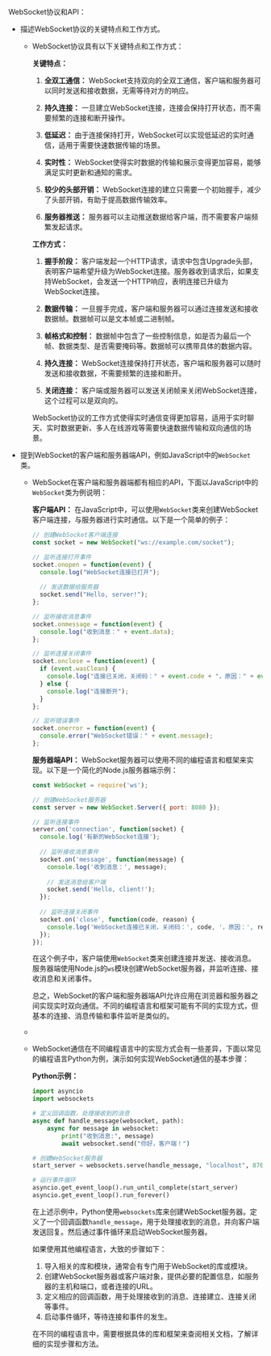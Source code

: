  WebSocket协议和API：

   - 描述WebSocket协议的关键特点和工作方式。

        - WebSocket协议具有以下关键特点和工作方式：

          **关键特点：**
          1. **全双工通信：** WebSocket支持双向的全双工通信，客户端和服务器可以同时发送和接收数据，无需等待对方的响应。

          2. **持久连接：** 一旦建立WebSocket连接，连接会保持打开状态，而不需要频繁的连接和断开操作。

          3. **低延迟：** 由于连接保持打开，WebSocket可以实现低延迟的实时通信，适用于需要快速数据传输的场景。

          4. **实时性：** WebSocket使得实时数据的传输和展示变得更加容易，能够满足实时更新和通知的需求。

          5. **较少的头部开销：** WebSocket连接的建立只需要一个初始握手，减少了头部开销，有助于提高数据传输效率。

          6. **服务器推送：** 服务器可以主动推送数据给客户端，而不需要客户端频繁发起请求。

          **工作方式：**
          1. **握手阶段：** 客户端发起一个HTTP请求，请求中包含Upgrade头部，表明客户端希望升级为WebSocket连接。服务器收到请求后，如果支持WebSocket，会发送一个HTTP响应，表明连接已升级为WebSocket连接。

          2. **数据传输：** 一旦握手完成，客户端和服务器可以通过连接发送和接收数据帧。数据帧可以是文本帧或二进制帧。

          3. **帧格式和控制：** 数据帧中包含了一些控制信息，如是否为最后一个帧、数据类型、是否需要掩码等。数据帧可以携带具体的数据内容。

          4. **持久连接：** WebSocket连接保持打开状态，客户端和服务器可以随时发送和接收数据，不需要频繁的连接和断开。

          5. **关闭连接：** 客户端或服务器可以发送关闭帧来关闭WebSocket连接，这个过程可以是双向的。

          WebSocket协议的工作方式使得实时通信变得更加容易，适用于实时聊天、实时数据更新、多人在线游戏等需要快速数据传输和双向通信的场景。

   - 提到WebSocket的客户端和服务器端API，例如JavaScript中的`WebSocket`类。

        - WebSocket在客户端和服务器端都有相应的API，下面以JavaScript中的`WebSocket`类为例说明：

          **客户端API：**
          在JavaScript中，可以使用`WebSocket`类来创建WebSocket客户端连接，与服务器进行实时通信。以下是一个简单的例子：

          ```javascript
          // 创建WebSocket客户端连接
          const socket = new WebSocket("ws://example.com/socket");
          
          // 监听连接打开事件
          socket.onopen = function(event) {
            console.log("WebSocket连接已打开");
            
            // 发送数据给服务器
            socket.send("Hello, server!");
          };
          
          // 监听接收消息事件
          socket.onmessage = function(event) {
            console.log("收到消息：" + event.data);
          };
          
          // 监听连接关闭事件
          socket.onclose = function(event) {
            if (event.wasClean) {
              console.log("连接已关闭，关闭码：" + event.code + "，原因：" + event.reason);
            } else {
              console.log("连接断开");
            }
          };
          
          // 监听错误事件
          socket.onerror = function(event) {
            console.error("WebSocket错误：" + event.message);
          };
          ```

          **服务器端API：**
          WebSocket服务器可以使用不同的编程语言和框架来实现。以下是一个简化的Node.js服务器端示例：

          ```javascript
          const WebSocket = require('ws');
          
          // 创建WebSocket服务器
          const server = new WebSocket.Server({ port: 8080 });
          
          // 监听连接事件
          server.on('connection', function(socket) {
            console.log('有新的WebSocket连接');
            
            // 监听接收消息事件
            socket.on('message', function(message) {
              console.log('收到消息：', message);
              
              // 发送消息给客户端
              socket.send('Hello, client!');
            });
            
            // 监听连接关闭事件
            socket.on('close', function(code, reason) {
              console.log('WebSocket连接已关闭，关闭码：', code, '，原因：', reason);
            });
          });
          ```

          在这个例子中，客户端使用`WebSocket`类来创建连接并发送、接收消息。服务器端使用Node.js的`ws`模块创建WebSocket服务器，并监听连接、接收消息和关闭事件。

          总之，WebSocket的客户端和服务器端API允许应用在浏览器和服务器之间实现实时双向通信。不同的编程语言和框架可能有不同的实现方式，但基本的连接、消息传输和事件监听是类似的。
          
        - 
        
        - WebSocket通信在不同编程语言中的实现方式会有一些差异，下面以常见的编程语言Python为例，演示如何实现WebSocket通信的基本步骤：
        
          **Python示例：**
        
          ```python
          import asyncio
          import websockets
          
          # 定义回调函数，处理接收到的消息
          async def handle_message(websocket, path):
              async for message in websocket:
                  print("收到消息:", message)
                  await websocket.send("你好，客户端！")
          
          # 创建WebSocket服务器
          start_server = websockets.serve(handle_message, "localhost", 8765)
          
          # 运行事件循环
          asyncio.get_event_loop().run_until_complete(start_server)
          asyncio.get_event_loop().run_forever()
          ```
        
          在上述示例中，Python使用`websockets`库来创建WebSocket服务器。定义了一个回调函数`handle_message`，用于处理接收到的消息，并向客户端发送回复。然后通过事件循环来启动WebSocket服务器。
        
          如果使用其他编程语言，大致的步骤如下：
        
          1. 导入相关的库和模块，通常会有专门用于WebSocket的库或模块。
          2. 创建WebSocket服务器或客户端对象，提供必要的配置信息，如服务器的主机和端口，或者连接的URL。
          3. 定义相应的回调函数，用于处理接收到的消息、连接建立、连接关闭等事件。
          4. 启动事件循环，等待连接和事件的发生。
        
          在不同的编程语言中，需要根据具体的库和框架来查阅相关文档，了解详细的实现步骤和方法。